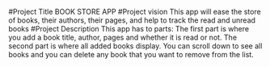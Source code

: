 #Project Title
BOOK STORE APP
#Project vision
This app will ease the store of books, their authors, their pages, and help to track the read and unread books
#Project Description
This app has to parts: The first part is where you add a book title, author, pages and whether it is read or not. The second part is where all added books display. You can scroll down to see all books and you can delete any book that you want to remove from the list.

